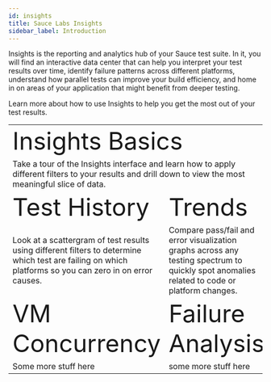 ```yaml
---
id: insights
title: Sauce Labs Insights
sidebar_label: Introduction
---
```


Insights is the reporting and analytics hub of your Sauce test suite. In it, you will find an interactive data center that can help you interpret your test results over time, identify failure patterns across different platforms, understand how parallel tests can improve your build efficiency, and home in on areas of your application that might benefit from deeper testing.

Learn more about how to use Insights to help you get the most out of your test results.

<table>
  <tr>
    <td colspan="2"><font size=14>Insights Basics</font></td>
  </tr>
  <tr>
    <td colspan="2">Take a tour of the Insights interface and learn how to apply different filters to your results and drill down to view the most meaningful slice of data.</td>
  </tr>
  <tr>
    <td><font size=14>Test History</font></td>
    <td><font size=14>Trends</font></td>
  </tr>
  <tr>
    <td>Look at a scattergram of test results using different filters to determine which test are failing on which platforms so you can zero in on error causes.</td>
    <td>Compare pass/fail and error visualization graphs across any testing spectrum to quickly spot anomalies related to code or platform changes.</td>
  </tr>
    <td><font size=14>VM Concurrency</font></>
    <td><font size=14>Failure Analysis</font></td>
  </tr>
  <tr>
    <td>Some more stuff here</td>
    <td>some more stuff here</td>
</table>
